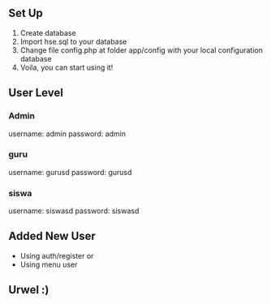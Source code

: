 ## Set Up
1. Create database
2. Import hse.sql to your database
3. Change file config.php at folder app/config with your local configuration database
4. Voila, you can start using it!

## User Level
### Admin
username: admin
password: admin

### guru
username: gurusd
password: gurusd

### siswa
username: siswasd
password: siswasd

## Added New User
- Using auth/register
or
- Using menu user

## Urwel :)